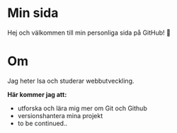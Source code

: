 # Min sida
Hej och välkommen till min personliga sida på GitHub! :wave:

# Om
Jag heter Isa och studerar webbutveckling.

**Här kommer jag att:**
* utforska och lära mig mer om Git och Github
* versionshantera mina projekt
* to be continued..
